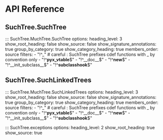 # API Reference

## SuchTree.SuchTree

::: SuchTree.MuchTree.SuchTree
    options:
      heading_level: 3
      show_root_heading: false
      show_source: false
      show_signature_annotations: true
      group_by_category: true
      show_category_heading: true
      members_order: source
      filters:
        - "!^_" # careful : SuchTree prefixes cdef functions with _ by convention only
        - "!^__pyx_vtable__$"
        - "!^__doc__$"
        - "!^__new__$"
        - "!^__init_subclass__$"
        - "!^__subclasshook__$"

## SuchTree.SuchLinkedTrees

::: SuchTree.MuchTree.SuchLinkedTrees
    options:
      heading_level: 3
      show_root_heading: false
      show_source: false
      show_signature_annotations: true
      group_by_category: true
      show_category_heading: true
      members_order: source
      filters:
        - "!^_" # careful : SuchTree prefixes cdef functions with _ by convention only
        - "!^__pyx_vtable__$"
        - "!^__doc__$"
        - "!^__new__$"
        - "!^__init_subclass__$"
        - "!^__subclasshook__$"

::: SuchTree.exceptions
    options:
      heading_level: 2
      show_root_heading: true
      show_source: true
